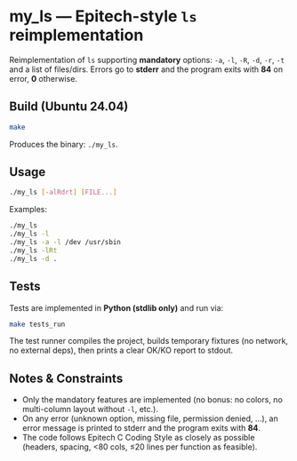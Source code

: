 # my_ls — Epitech-style `ls` reimplementation

Reimplementation of `ls` supporting **mandatory** options: `-a`, `-l`, `-R`, `-d`, `-r`, `-t` and a list of files/dirs.
Errors go to **stderr** and the program exits with **84** on error, **0** otherwise.

## Build (Ubuntu 24.04)

```bash
make
```

Produces the binary: `./my_ls`.

## Usage

```bash
./my_ls [-alRdrt] [FILE...]
```

Examples:
```bash
./my_ls
./my_ls -l
./my_ls -a -l /dev /usr/sbin
./my_ls -lRt
./my_ls -d .
```

## Tests

Tests are implemented in **Python (stdlib only)** and run via:
```bash
make tests_run
```

The test runner compiles the project, builds temporary fixtures (no network, no external deps), then prints a clear OK/KO report to stdout.

## Notes & Constraints

- Only the mandatory features are implemented (no bonus: no colors, no multi-column layout without `-l`, etc.).
- On any error (unknown option, missing file, permission denied, …), an error message is printed to stderr and the program exits with **84**.
- The code follows Epitech C Coding Style as closely as possible (headers, spacing, <80 cols, ≤20 lines per function as feasible).
